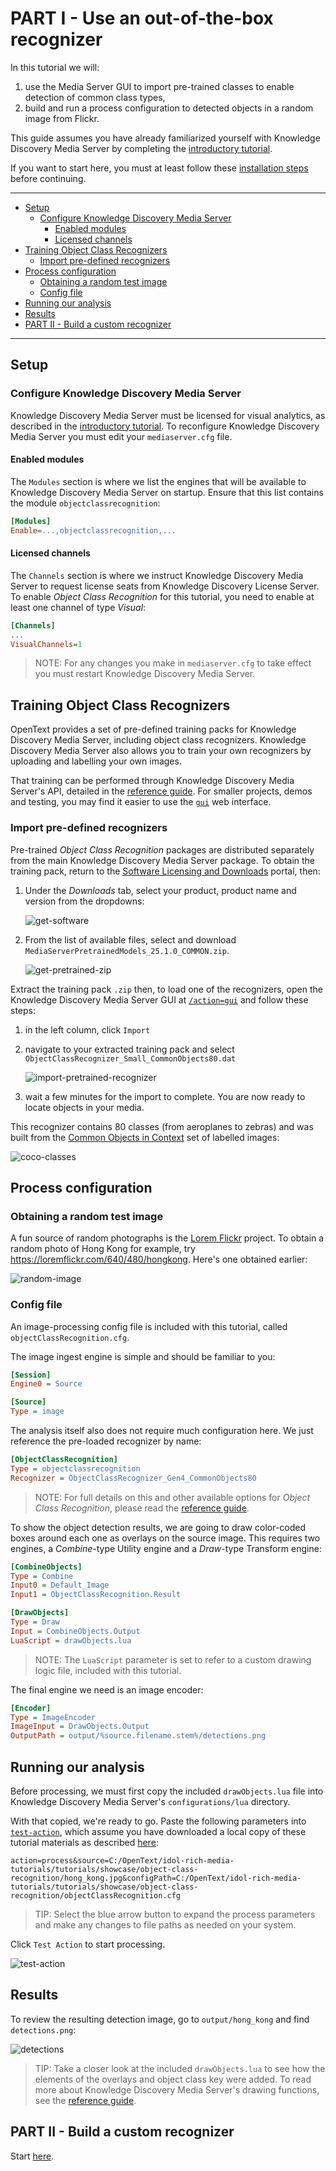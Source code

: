 # PART I - Use an out-of-the-box recognizer

In this tutorial we will:

1. use the Media Server GUI to import pre-trained classes to enable detection of common class types,
1. build and run a process configuration to detected objects in a random image from Flickr.

This guide assumes you have already familiarized yourself with Knowledge Discovery Media Server by completing the [introductory tutorial](../../README.md#introduction).

If you want to start here, you must at least follow these [installation steps](../../setup/SETUP.md) before continuing.

---

- [Setup](#setup)
  - [Configure Knowledge Discovery Media Server](#configure-knowledge-discovery-media-server)
    - [Enabled modules](#enabled-modules)
    - [Licensed channels](#licensed-channels)
- [Training Object Class Recognizers](#training-object-class-recognizers)
  - [Import pre-defined recognizers](#import-pre-defined-recognizers)
- [Process configuration](#process-configuration)
  - [Obtaining a random test image](#obtaining-a-random-test-image)
  - [Config file](#config-file)
- [Running our analysis](#running-our-analysis)
- [Results](#results)
- [PART II - Build a custom recognizer](#part-ii---build-a-custom-recognizer)

---

## Setup

### Configure Knowledge Discovery Media Server

Knowledge Discovery Media Server must be licensed for visual analytics, as described in the [introductory tutorial](../../introduction/PART_I.md#enabling-analytics).  To reconfigure Knowledge Discovery Media Server you must edit your `mediaserver.cfg` file.

#### Enabled modules

The `Modules` section is where we list the engines that will be available to Knowledge Discovery Media Server on startup.  Ensure that this list contains the module `objectclassrecognition`:

```ini
[Modules]
Enable=...,objectclassrecognition,...
```

#### Licensed channels

The `Channels` section is where we instruct Knowledge Discovery Media Server to request license seats from Knowledge Discovery License Server.  To enable *Object Class Recognition* for this tutorial, you need to enable at least one channel of type *Visual*:

```ini
[Channels]
...
VisualChannels=1
```

> NOTE: For any changes you make in `mediaserver.cfg` to take effect you must restart Knowledge Discovery Media Server.

## Training Object Class Recognizers

OpenText provides a set of pre-defined training packs for Knowledge Discovery Media Server, including object class recognizers. Knowledge Discovery Media Server also allows you to train your own recognizers by uploading and labelling your own images.

That training can be performed through Knowledge Discovery Media Server's API, detailed in the [reference guide](https://www.microfocus.com/documentation/idol/knowledge-discovery-25.1/MediaServer_25.1_Documentation/Help/index.html#Actions/Training/_ObjectClassRecognition.htm).  For smaller projects, demos and testing, you may find it easier to use the [`gui`](http://localhost:14000/a=gui) web interface.

### Import pre-defined recognizers

Pre-trained *Object Class Recognition* packages are distributed separately from the main Knowledge Discovery Media Server package.  To obtain the training pack, return to the [Software Licensing and Downloads](https://sld.microfocus.com/mysoftware/index) portal, then:

1. Under the *Downloads* tab, select your product, product name and version from the dropdowns:

    ![get-software](../../setup/figs/get-software.png)

1. From the list of available files, select and download `MediaServerPretrainedModels_25.1.0_COMMON.zip`.

    ![get-pretrained-zip](../../setup/figs/get-pretrained-zip.png)

Extract the training pack `.zip` then, to load one of the recognizers, open the Knowledge Discovery Media Server GUI at [`/action=gui`](http://127.0.0.1:14000/a=gui#/train/objectClassRec(tool:select)) and follow these steps:

1. in the left column, click `Import`
1. navigate to your extracted training pack and select `ObjectClassRecognizer_Small_CommonObjects80.dat`

    ![import-pretrained-recognizer](./figs/import-pretrained-recognizer.png)

1. wait a few minutes for the import to complete.  You are now ready to locate objects in your media.

This recognizer contains 80 classes (from aeroplanes to zebras) and was built from the [Common Objects in Context](https://cocodataset.org) set of labelled images:

![coco-classes](./figs/coco-classes.png)

## Process configuration

### Obtaining a random test image

A fun source of random photographs is the [Lorem Flickr](https://loremflickr.com/) project.  To obtain a random photo of Hong Kong for example, try <https://loremflickr.com/640/480/hongkong>.  Here's one obtained earlier:

![random-image](./hong_kong.jpg)

### Config file

An image-processing config file is included with this tutorial, called `objectClassRecognition.cfg`.

The image ingest engine is simple and should be familiar to you:

```ini
[Session]
Engine0 = Source

[Source]
Type = image
```

The analysis itself also does not require much configuration here.  We just reference the pre-loaded recognizer by name:

```ini
[ObjectClassRecognition]
Type = objectclassrecognition
Recognizer = ObjectClassRecognizer_Gen4_CommonObjects80
```

> NOTE: For full details on this and other available options for *Object Class Recognition*, please read the [reference guide](https://www.microfocus.com/documentation/idol/knowledge-discovery-25.1/MediaServer_25.1_Documentation/Help/index.html#Configuration/Analysis/ObjectClass/_ObjectClass.htm).

To show the object detection results, we are going to draw color-coded boxes around each one as overlays on the source image.  This requires two engines, a *Combine*-type Utility engine and a *Draw*-type Transform engine:

```ini
[CombineObjects]
Type = Combine
Input0 = Default_Image
Input1 = ObjectClassRecognition.Result

[DrawObjects]
Type = Draw
Input = CombineObjects.Output
LuaScript = drawObjects.lua
```

> NOTE: The `LuaScript` parameter is set to refer to a custom drawing logic file, included with this tutorial.

The final engine we need is an image encoder:

```ini
[Encoder]
Type = ImageEncoder
ImageInput = DrawObjects.Output
OutputPath = output/%source.filename.stem%/detections.png
```

## Running our analysis

Before processing, we must first copy the included `drawObjects.lua` file into Knowledge Discovery Media Server's `configurations/lua` directory.

With that copied, we're ready to go. Paste the following parameters into [`test-action`](http://127.0.0.1:14000/a=admin#page/console/test-action), which assume you have downloaded a local copy of these tutorial materials as described [here](../../setup/SETUP.md#obtaining-tutorial-materials):

```url
action=process&source=C:/OpenText/idol-rich-media-tutorials/tutorials/showcase/object-class-recognition/hong_kong.jpg&configPath=C:/OpenText/idol-rich-media-tutorials/tutorials/showcase/object-class-recognition/objectClassRecognition.cfg
```

> TIP: Select the blue arrow button to expand the process parameters and make any changes to file paths as needed on your system.

Click `Test Action` to start processing.

![test-action](./figs/test-action.png)

## Results

To review the resulting detection image, go to `output/hong_kong` and find `detections.png`:

![detections](./figs/detections.png)

> TIP: Take a closer look at the included `drawObjects.lua` to see how the elements of the overlays and object class key were added.  To read more about Knowledge Discovery Media Server's drawing functions, see the [reference guide](https://www.microfocus.com/documentation/idol/knowledge-discovery-25.1/MediaServer_25.1_Documentation/Help/index.html#Lua/Draw/_Drawing.htm).

## PART II - Build a custom recognizer

Start [here](./PART_II.md).
